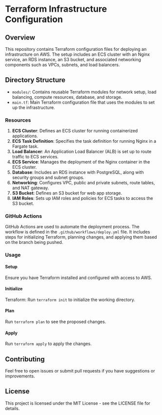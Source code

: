 # Terraform Infrastructure Configuration

## Overview

This repository contains Terraform configuration files for deploying an infrastructure on AWS. The setup includes an ECS cluster with an Nginx service, an RDS instance, an S3 bucket, and associated networking components such as VPCs, subnets, and load balancers.

## Directory Structure

- `modules/`: Contains reusable Terraform modules for network setup, load balancing, compute resources, database, and storage.
- `main.tf`: Main Terraform configuration file that uses the modules to set up the infrastructure.

### Resources

1. **ECS Cluster**: Defines an ECS cluster for running containerized applications.
2. **ECS Task Definition**: Specifies the task definition for running Nginx in a Fargate task.
3. **Load Balancer**: An Application Load Balancer (ALB) is set up to route traffic to ECS services.
4. **ECS Service**: Manages the deployment of the Nginx container in the ECS cluster.
5. **Database**: Includes an RDS instance with PostgreSQL, along with security groups and subnet groups.
6. **Networking**: Configures VPC, public and private subnets, route tables, and NAT gateway.
7. **S3 Bucket**: Defines an S3 bucket for web app storage.
8. **IAM Roles**: Sets up IAM roles and policies for ECS tasks to access the S3 bucket.

### GitHub Actions

GitHub Actions are used to automate the deployment process. The workflow is defined in the `.github/workflows/deploy.yml` file. It includes steps for initializing Terraform, planning changes, and applying them based on the branch being pushed.

### Usage

#### Setup
Ensure you have Terraform installed and configured with access to AWS.

#### Initialize
Terraform: Run ```terraform init``` to initialize the working directory.

#### Plan
Run ```terraform plan``` to see the proposed changes.

#### Apply
Run ```terraform apply``` to apply the changes.

## Contributing
Feel free to open issues or submit pull requests if you have suggestions or improvements.

## License
This project is licensed under the MIT License - see the LICENSE file for details.
